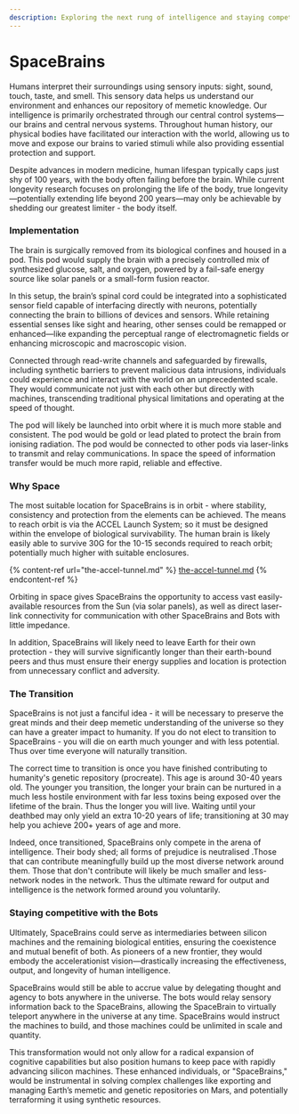 ```yaml
---
description: Exploring the next rung of intelligence and staying competitive with the bots.
---
```


# SpaceBrains

Humans interpret their surroundings using sensory inputs: sight, sound, touch, taste, and smell. This sensory data helps us understand our environment and enhances our repository of memetic knowledge. Our intelligence is primarily orchestrated through our central control systems—our brains and central nervous systems. Throughout human history, our physical bodies have facilitated our interaction with the world, allowing us to move and expose our brains to varied stimuli while also providing essential protection and support.

Despite advances in modern medicine, human lifespan typically caps just shy of 100 years, with the body often failing before the brain. While current longevity research focuses on prolonging the life of the body, true longevity—potentially extending life beyond 200 years—may only be achievable by shedding our greatest limiter - the body itself.

### Implementation

The brain is surgically removed from its biological confines and housed in a pod. This pod would supply the brain with a precisely controlled mix of synthesized glucose, salt, and oxygen, powered by a fail-safe energy source like solar panels or a small-form fusion reactor.

In this setup, the brain’s spinal cord could be integrated into a sophisticated sensor field capable of interfacing directly with neurons, potentially connecting the brain to billions of devices and sensors. While retaining essential senses like sight and hearing, other senses could be remapped or enhanced—like expanding the perceptual range of electromagnetic fields or enhancing microscopic and macroscopic vision.

Connected through read-write channels and safeguarded by firewalls, including synthetic barriers to prevent malicious data intrusions, individuals could experience and interact with the world on an unprecedented scale. They would communicate not just with each other but directly with machines, transcending traditional physical limitations and operating at the speed of thought.

The pod will likely be launched into orbit where it is much more stable and consistent. The pod would be gold or lead plated to protect the brain from ionising radiation. The pod would be connected to other pods via laser-links to transmit and relay communications. In space the speed of information transfer would be much more rapid, reliable and effective.

### Why Space

The most suitable location for SpaceBrains is in orbit - where stability, consistency and protection from the elements can be achieved. The means to reach orbit is via the ACCEL Launch System; so it must be designed within the envelope of biological survivability. The human brain is likely easily able to survive 30G for the 10-15 seconds required to reach orbit; potentially much higher with suitable enclosures.&#x20;

{% content-ref url="the-accel-tunnel.md" %}
[the-accel-tunnel.md](the-accel-tunnel.md)
{% endcontent-ref %}

Orbiting in space gives SpaceBrains the opportunity to access vast easily-available resources from the Sun (via solar panels), as well as direct laser-link connectivity for communication with other SpaceBrains and Bots with little impedance.&#x20;

In addition, SpaceBrains will likely need to leave Earth for their own protection - they will survive significantly longer than their earth-bound peers and thus must ensure their energy supplies and location is protection from unnecessary conflict and adversity.&#x20;

### The Transition

SpaceBrains is not just a fanciful idea - it will be necessary to preserve the great minds and their deep memetic understanding of the universe so they can have a greater impact to humanity. If you do not elect to transition to SpaceBrains - you will die on earth much younger and with less potential. Thus over time everyone will naturally transition.&#x20;

The correct time to transition is once you have finished contributing to humanity's genetic repository (procreate). This age is around 30-40 years old. The younger you transition, the longer your brain can be nurtured in a much less hostile environment with far less toxins being exposed over the lifetime of the brain. Thus the longer you will live. Waiting until your deathbed may only yield an extra 10-20 years of life; transitioning at 30 may help you achieve 200+ years of age and more.&#x20;

Indeed, once transitioned, SpaceBrains only compete in the arena of intelligence. Their body shed; all forms of prejudice is neutralised .Those that can contribute meaningfully build up the most diverse network around them. Those that don't contribute will likely be much smaller and less-network nodes in the network. Thus the ultimate reward for output and intelligence is the network formed around you voluntarily.&#x20;

### Staying competitive with the Bots&#x20;

Ultimately, SpaceBrains could serve as intermediaries between silicon machines and the remaining biological entities, ensuring the coexistence and mutual benefit of both. As pioneers of a new frontier, they would embody the accelerationist vision—drastically increasing the effectiveness, output, and longevity of human intelligence.&#x20;

SpaceBrains would still be able to accrue value by delegating thought and agency to bots anywhere in the universe. The bots would relay sensory information back to the SpaceBrains, allowing the SpaceBrain to virtually teleport anywhere in the universe at any time. SpaceBrains would instruct the machines to build, and those machines could be unlimited in scale and quantity.&#x20;

This transformation would not only allow for a radical expansion of cognitive capabilities but also position humans to keep pace with rapidly advancing silicon machines. These enhanced individuals, or "SpaceBrains," would be instrumental in solving complex challenges like exporting and managing Earth’s memetic and genetic repositories on Mars, and potentially terraforming it using synthetic resources.

